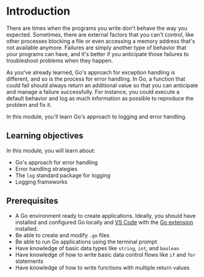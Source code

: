 # Introduction
There are times when the programs you write don't behave the way you expected. Sometimes, there are external factors that you can't control, like other processes blocking a file or even accessing a memory address that's not available anymore. Failures are simply another type of behavior that your programs can have, and it's better if you anticipate those failures to troubleshoot problems when they happen.

As you've already learned, Go's approach for exception handling is different, and so is the process for error handling. In Go, a function that could fail should always return an additional value so that you can anticipate and manage a failure successfully. For instance, you could execute a default behavior and log as much information as possible to reproduce the problem and fix it.

In this module, you'll learn Go's approach to logging and error handling.

## Learning objectives

In this module, you will learn about:

- Go's approach for error handling
- Error handling strategies
- The `log` standard package for logging
- Logging frameworks

## Prerequisites

- A Go environment ready to create applications. Ideally, you should have installed and configured Go locally and [VS Code](https://code.visualstudio.com/download) with the [Go extension](https://marketplace.visualstudio.com/items?itemName=golang.Go) installed.
- Be able to create and modify `.go` files
- Be able to run Go applications using the terminal prompt
- Have knowledge of basic data types like `string`, `int`, and `boolean`
- Have knowledge of how to write basic data control flows like `if` and `for` statements
- Have knowledge of how to write functions with multiple return values
